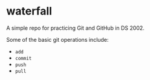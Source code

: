 # waterfall
A simple repo for practicing Git and GitHub in DS 2002.

Some of the basic git operations include:
- `add`
- `commit`
- `push`
- `pull`
